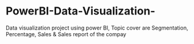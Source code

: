 # PowerBI-Data-Visualization-
Data visualization project using power BI, Topic cover are Segmentation, Percentage, Sales &amp; Sales report of the compay 
